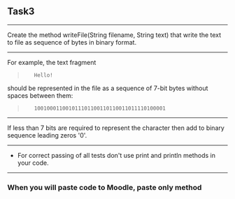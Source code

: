 ## Task3

---
Create the method writeFile(String filename, String text) 
that write the text to file as sequence of bytes in binary format.

---
For example, the text fragment


>        Hello!
should be represented in the file as a sequence of 7-bit bytes 
without spaces between them:


>        100100011001011101100110110011011110100001

---
If less than 7 bits are required to represent the character 
then add to binary sequence leading zeros '0'.

---
* For correct passing of all tests don't use print and println methods in your code.

---
### When you will paste code to Moodle, paste only method
